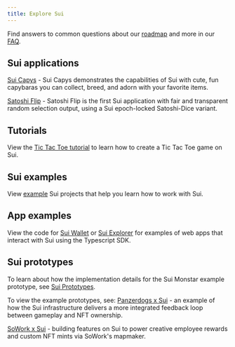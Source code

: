 ```yaml
---
title: Explore Sui
---
```


Find answers to common questions about our [roadmap](https://github.com/MystenLabs/sui/blob/main/DEVX_ROADMAP.md) and more in our [FAQ](../contribute/faq.md).

## Sui applications

[Sui Capys](https://capy.art/) - Sui Capys demonstrates the capabilities of Sui with cute, fun capybaras you can collect, breed, and adorn with your favorite items. 

[Satoshi Flip](https://satoshi-flip.sui.io/) - Satoshi Flip is the first Sui application with fair and transparent random selection output, using a Sui epoch-locked Satoshi-Dice variant.

## Tutorials

View the [Tic Tac Toe tutorial](../explore/tutorials.md) to learn how to create a Tic Tac Toe game on Sui.

## Sui examples

View [example](../explore/examples.md) Sui projects that help you learn how to work with Sui.

## App examples

View the code for [Sui Wallet](https://github.com/MystenLabs/sui/tree/main/apps/wallet) or [Sui Explorer](https://github.com/MystenLabs/sui/tree/main/apps/explorer) for examples of web apps that interact with Sui using the Typescript SDK.

## Sui prototypes

To learn about how the implementation details for the Sui Monstar example prototype, see [Sui Prototypes](../explore/prototypes.md).

To view the example prototypes, see:
[Panzerdogs x Sui](../explore/panzerdogs.md) - an example of how the Sui infrastructure delivers a more integrated feedback loop between gameplay and NFT ownership.

[SoWork x Sui](../explore/sowork.md) - building features on Sui to power creative employee rewards and custom NFT mints via SoWork's mapmaker.

